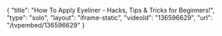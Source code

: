 {
    "title": "How To Apply Eyeliner - Hacks, Tips & Tricks for Beginners!",
    "type": "solo",
    "layout": "iframe-static",
    "videoId": "136596629",
    "url": "\/tvpembed\/136596629"
}